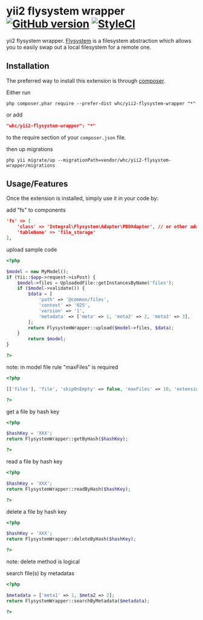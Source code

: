 yii2 flysystem wrapper [![GitHub version](https://badge.fury.io/gh/whc-projects%2Fyii2-flysystem-wrapper.svg)](https://badge.fury.io/gh/whc-projects%2Fyii2-flysystem-wrapper) [![StyleCI](https://styleci.io/repos/109796579/shield?branch=master)](https://styleci.io/repos/109796579)
=================
yii2 flysystem wrapper. [Flysystem](http://flysystem.thephpleague.com/) is a filesystem abstraction which allows you to easily swap out a local filesystem for a remote one.

Installation
------------

The preferred way to install this extension is through [composer](http://getcomposer.org/download/).

Either run

```shell
php composer.phar require --prefer-dist whc/yii2-flysystem-wrapper "*"
```

or add

```json
"whc/yii2-flysystem-wrapper": "*"
```

to the require section of your `composer.json` file.

then up migrations
```shell
php yii migrate/up --migrationPath=vendor/whc/yii2-flysystem-wrapper/migrations
```

Usage/Features
-----
Once the extension is installed, simply use it in your code by:

add "fs" to components
```json
'fs' => [
    'class' => 'Integral\Flysystem\Adapter\PDOAdapter', // or other adapters.
    'tableName' => 'file_storage'
],
```

upload sample code
```php
<?php

$model = new MyModel();
if (Yii::$app->request->isPost) {
    $model->files = UploadedFile::getInstancesByName('files');
    if ($model->validate()) {
        $data = [
            'path' => '@common/files',
            'context' => '025',
            'version' => '1',
            'metadata' => ['meta' => 1, 'meta2' => 2, 'meta3' => 3],
        ];
        return FlysystemWrapper::upload($model->files, $data);
    }
        return $model;
}

?>
```
note: in model file rule "maxFiles" is required
```php
<?php

[['files'], 'file', 'skipOnEmpty' => false, 'maxFiles' => 10, 'extensions' => 'txt, jpg']

?>
```

get a file by hash key
```php
<?php

$hashKey = 'XXX';
return FlysystemWrapper::getByHash($hashKey);

?>
```

read a file by hash key
```php
<?php

$hashKey = 'XXX';
return FlysystemWrapper::readByHash($hashKey);

?>
```

delete a file by hash key
```php
<?php

$hashKey = 'XXX';
return FlysystemWrapper::deleteByHash($hashKey);

?>
```
note: delete method is logical

search file(s) by metadatas
```php
<?php

$metadata = ['meta1' => 1, $meta2 => 2];
return FlysystemWrapper::searchByMetadata($metadata);

?>
```